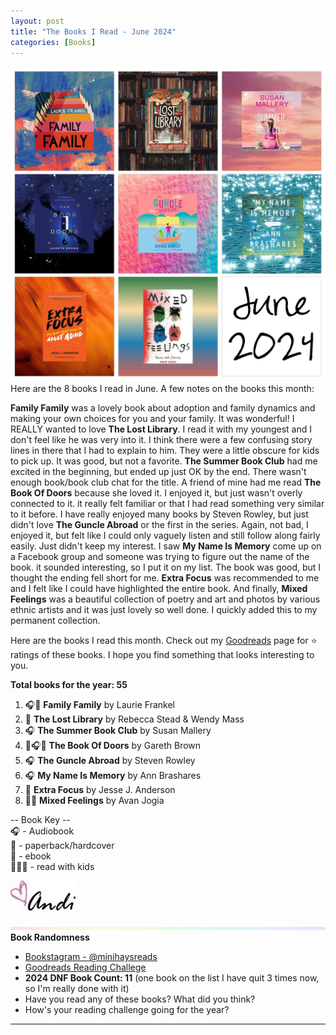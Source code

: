 ```yaml
---
layout: post
title: "The Books I Read - June 2024"
categories: [Books]
---
```

![books](/images/June2024Books.JPG)
Here are the 8 books I read in June. A few notes on the books this month:

**Family Family** was a lovely book about adoption and family dynamics and making your own choices for you and your family. It was wonderful! I REALLY wanted to love **The Lost Library**. I read it with my youngest and I don't feel like he was very into it. I think there were a few confusing story lines in there that I had to explain to him. They were a little obscure for kids to pick up. It was good, but not a favorite. **The Summer Book Club** had me excited in the beginning, but ended up just OK by the end. There wasn't enough book/book club chat for the title. A friend of mine had me read **The Book Of Doors** because she loved it. I enjoyed it, but just wasn't overly connected to it. it really felt familiar or that I had read something very similar to it before. I have really enjoyed many books by Steven Rowley, but just didn't love **The Guncle Abroad** or the first in the series. Again, not bad, I enjoyed it, but felt like I could only vaguely listen and still follow along fairly easily. Just didn't keep my interest. I saw **My Name Is Memory** come up on a Facebook group and someone was trying to figure out the name of the book. it sounded interesting, so I put it on my list. The book was good, but I thought the ending fell short for me. **Extra Focus** was recommended to me and I felt like I could have highlighted the entire book. And finally, **Mixed Feelings** was a beautiful collection of poetry and art and photos by various ethnic artists and it was just lovely so well done. I quickly added this to my permanent collection.

Here are the books I read this month. Check out my [Goodreads](https://www.goodreads.com/user_challenges/48253141) page for ⭐️ ratings of these books. I hope you find something that looks interesting to you. 

**Total books for the year: 55**

1. 🎧📱 **Family Family** by Laurie Frankel 
2. 📖 **The Lost Library** by Rebecca Stead & Wendy Mass
3. 🎧 **The Summer Book Club** by Susan Mallery
4. 📖🎧📱 **The Book Of Doors** by Gareth Brown
5. 🎧 **The Guncle Abroad** by Steven Rowley
6. 🎧 **My Name Is Memory** by Ann Brashares
7. 📱 **Extra Focus** by Jesse J. Anderson
8. 📱📖 **Mixed Feelings** by Avan Jogia

-- Book Key -- <br />
🎧 - Audiobook <br />
📖 - paperback/hardcover <br />
📱 - ebook <br />
👩‍👧‍👦 - read with kids 

![Andi](/images/andi.jpg)

![header](/images/SkinnyRainbow2.jpeg)
**Book Randomness**
- [Bookstagram - @minihaysreads](http://instagram.com/minihaysreads)
- [Goodreads Reading Challege](https://www.goodreads.com/user_challenges/48253141)
- **2024 DNF Book Count: 11** (one book on the list I have quit 3 times now, so I'm really done with it)
- Have you read any of these books? What did you think?
- How's your reading challenge going for the year?

----